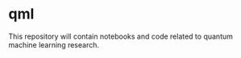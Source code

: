 # qml
This repository will contain notebooks and code related to quantum machine learning research.
